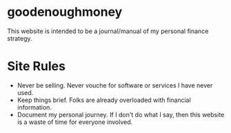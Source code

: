 # goodenoughmoney

This website is intended to be a journal/manual of my personal finance strategy.

# Site Rules

* Never be selling. Never vouche for software or services I have never used.
* Keep things brief. Folks are already overloaded with financial information.
* Document my personal journey. If I don't do what I say, then this website is
  a waste of time for everyone involved.

